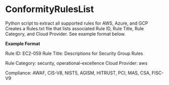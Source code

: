 # ConformityRulesList
Python script to extract all supported rules for AWS, Azure, and GCP
Creates a Rules.txt file that lists associated Rule ID, Rule Title, Rule Category, and Cloud Provider. See example format below.

**Example Format** 

Rule ID:  EC2-059 
 Rule Title:  Descriptions for Security Group Rules

 Rule Category:  security, operational-excellence 
 Cloud Provider:  aws 

 Compliance:  AWAF, CIS-V8, NIST5, AGISM, HITRUST, PCI, MAS, CSA, FISC-V9 

 
